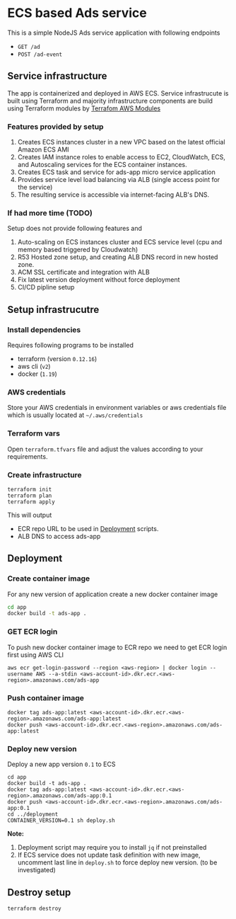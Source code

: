 # ECS based Ads service

This is a simple NodeJS Ads service application with following endpoints

- `GET /ad`
- `POST /ad-event`

## Service infrastructure
The app is containerized and deployed in AWS ECS.
Service infrastrucute is built using Terraform and majority infrastructure components are build using Terraform modules by [Terrafom AWS Modules](https://github.com/terraform-aws-modules)

### Features provided by setup
1. Creates ECS instances cluster in a new VPC based on the latest official Amazon ECS AMI
1. Creates IAM instance roles to enable access to EC2, CloudWatch, ECS,  and Autoscaling services for the ECS container instances.
1. Creates ECS task and service for ads-app micro service application
1. Provides service level load balancing via ALB (single access point for the service)
1. The resulting service is accessible via internet-facing ALB's DNS.

### If had more time (TODO)
Setup does not provide following features and  
1. Auto-scaling on ECS instances cluster and ECS service level (cpu and memory based triggered by Cloudwatch)
1. R53 Hosted zone setup, and creating ALB DNS record in new hosted zone.
1. ACM SSL certificate and integration with ALB
1. Fix latest version deployment without force deployment
1. CI/CD pipline setup

## Setup infrastrucutre
### Install dependencies
Requires following programs to be installed
* terraform (version `0.12.16`)
* aws cli (`v2`)
* docker  (`1.19`)

### AWS credentials
Store your AWS credentials in environment variables or aws credentials file which is usually located at `~/.aws/credentials`

### Terraform vars
Open `terraform.tfvars` file and adjust the values according to your requirements.

### Create infrastructure
```
terraform init
terraform plan
terraform apply
```
This will output
* ECR repo URL to be used in [Deployment](#deployment) scripts.
* ALB DNS to access ads-app

## Deployment

### Create container image
For any new version of application create a new docker container image 
```bash
cd app
docker build -t ads-app .
```
### GET ECR login
To push new docker container image to ECR repo we need to get ECR login first using AWS CLI
```
aws ecr get-login-password --region <aws-region> | docker login --username AWS --a-stdin <aws-account-id>.dkr.ecr.<aws-region>.amazonaws.com/ads-app
```

### Push container image
```
docker tag ads-app:latest <aws-account-id>.dkr.ecr.<aws-region>.amazonaws.com/ads-app:latest
docker push <aws-account-id>.dkr.ecr.<aws-region>.amazonaws.com/ads-app:latest
```

### Deploy new version
Deploy a new app version `0.1` to ECS 
```
cd app
docker build -t ads-app .
docker tag ads-app:latest <aws-account-id>.dkr.ecr.<aws-region>.amazonaws.com/ads-app:0.1
docker push <aws-account-id>.dkr.ecr.<aws-region>.amazonaws.com/ads-app:0.1
cd ../deployment
CONTAINER_VERSION=0.1 sh deploy.sh
```
**Note:**
1. Deployment script may require you to install `jq` if not preinstalled
1. If ECS service does not update task definition with new image, uncomment last line in `deploy.sh` to force deploy new version. (to be investigated)

## Destroy setup
```
terraform destroy
```
